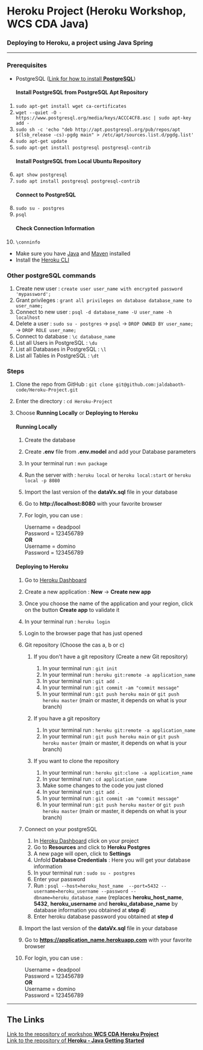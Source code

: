 <h1>Heroku Project (Heroku Workshop, WCS CDA Java)</h1>

### Deploying to Heroku, a project using Java Spring


---

### Prerequisites

* PostgreSQL (<a href="https://phoenixnap.com/kb/how-to-install-postgresql-on-ubuntu">Link for how to install <b>PostgreSQL</b></a>)
  #### Install PostgreSQL from PostgreSQL Apt Repository
1. `sudo apt-get install wget ca-certificates`
2. `wget --quiet -O - https://www.postgresql.org/media/keys/ACCC4CF8.asc | sudo apt-key add -`
3. `sudo sh -c 'echo "deb http://apt.postgresql.org/pub/repos/apt $(lsb_release -cs)-pgdg main" > /etc/apt/sources.list.d/pgdg.list'`
4. `sudo apt-get update`
5. `sudo apt-get install postgresql postgresql-contrib`
   #### Install PostgreSQL from Local Ubuntu Repository
6. `apt show postgresql`
7. `sudo apt install postgresql postgresql-contrib`
   #### Connect to PostgreSQL
8. `sudo su - postgres`
9. `psql`
   #### Check Connection Information
10. `\conninfo`
* Make sure you have <a href="https://www.oracle.com/java/technologies/downloads/">Java</a> and <a href="https://maven.apache.org/install.html">Maven</a> installed
* Install the <a href="https://devcenter.heroku.com/articles/heroku-cli">Heroku CLI</a>

### Other postgreSQL commands
1. Create new user : `create user user_name with encrypted password 'mypassword';`
2. Grant privileges : `grant all privileges on database database_name to user_name;`
3. Connect to new user : `psql -d database_name -U user_name -h localhost`
4. Delete a user : `sudo su - postgres` -> `psql` -> `DROP OWNED BY user_name;` -> `DROP ROLE user_name;`
5. Connect to database : `\c database_name`
6. List all Users in PostgreSQL : `\du`
7. List all Databases in PostgreSQL : `\l`
8. List all Tables in PostgreSQL : `\dt`

### Steps

1. Clone the repo from GitHub : `git clone git@github.com:jaldabaoth-code/Heroku-Project.git`
2. Enter the directory : `cd Heroku-Project`
3. Choose <b>Running Locally</b> or <b>Deploying to Heroku</b>

   #### Running Locally
    1. Create the database
    2. Create <b>.env</b> file from <b>.env.model</b> and add your Database parameters
    3. In your terminal run : `mvn package`
    4. Run the server with : `heroku local` or `heroku local:start` or `heroku local -p 8080`
    5. Import the last version of the <b>dataVx.sql</b> file in your database
    6. Go to <b>http://localhost:8080</b> with your favorite browser
    7. For login, you can use :

       Username = deadpool<br/>
       Password = 123456789<br/>
       <b>OR</b><br/>
       Username = domino<br/>
       Password = 123456789<br/>

   #### Deploying to Heroku
    1. Go to <a href="https://dashboard.heroku.com/apps">Heroku Dashboard</a>
    2. Create a new application : <b>New</b> -> <b>Create new app</b>
    3. Once you choose the name of the application and your region, click on the button <b>Create app</b> to validate it
    4. In your terminal run : `heroku login`
    5. Login to the browser page that has just opened
    6. Git repository (Choose the cas a, b or c)
        1. If you don't have a git repository (Create a new Git repository)
            1. In your terminal run : `git init`
            2. In your terminal run : `heroku git:remote -a application_name`
            3. In your terminal run : `git add .`
            4. In your terminal run : `git commit -am "commit message"`
            5. In your terminal run : `git push heroku main` or `git push heroku master` (main or master, it depends on what is your branch)

        2. If you have a git repository
            1. In your terminal run : `heroku git:remote -a application_name`
            2. In your terminal run : `git push heroku main` or `git push heroku master` (main or master, it depends on what is your branch)

        3. If you want to clone the repository
            1. In your terminal run : `heroku git:clone -a application_name`
            2. In your terminal run : `cd application_name`
            3. Make some changes to the code you just cloned
            4. In your terminal run : `git add .`
            5. In your terminal run : `git commit -am "commit message"`
            6. In your terminal run : `git push heroku master` or `git push heroku master` (main or master, it depends on what is your branch)

    7.  Connect on your postgreSQL
        1. In <a href="https://dashboard.heroku.com/apps">Heroku Dashboard</a> click on your project
        2. Go to <b>Resources</b> and click to <b>Heroku Postgres</b>
        3. A new page will open, click to <b>Settings</b>
        4. Unfold <b>Database Credentials</b> : Here you will get your database information
        5. In your terminal run : `sudo su - postgres`
        6. Enter your password
        7. Run : `psql --host=heroku_host_name  --port=5432 --username=heroku_username --password --dbname=heroku_database_name` (replaces <b>heroku_host_name</b>, <b>5432</b>, <b>heroku_username</b> and <b>heroku_database_name</b> by database information you obtained at <b>step d</b>)
        8. Enter heroku database password you obtained at <b>step d</b>

    8. Import the last version of the <b>dataVx.sql</b> file in your database
    9. Go to <b>https://application_name.herokuapp.com</b> with your favorite browser
    10. For login, you can use :

        Username = deadpool<br/>
        Password = 123456789<br/>
        <b>OR</b><br/>
        Username = domino<br/>
        Password = 123456789<br/>

---

## The Links

<a href="https://github.com/Aenori/HerokuProject">Link to the repository of workshop <b>WCS CDA Heroku Project</b></a><br/>
<a href="https://github.com/heroku/java-getting-started">Link to the repository of <b>Heroku - Java Getting Started</b></a>
